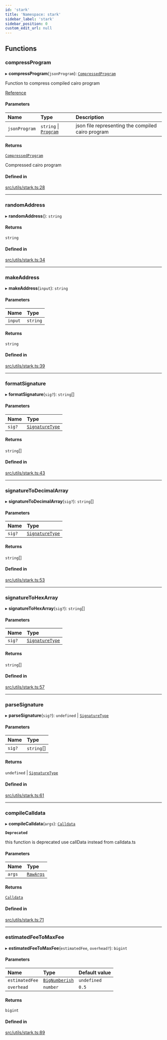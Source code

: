 ```yaml
---
id: 'stark'
title: 'Namespace: stark'
sidebar_label: 'stark'
sidebar_position: 0
custom_edit_url: null
---
```


## Functions

### compressProgram

▸ **compressProgram**(`jsonProgram`): [`CompressedProgram`](../modules.md#compressedprogram)

Function to compress compiled cairo program

[Reference](https://github.com/starkware-libs/cairo-lang/blob/master/src/starkware/starknet/services/api/gateway/transaction.py#L54-L58)

#### Parameters

| Name          | Type                                              | Description                                       |
| :------------ | :------------------------------------------------ | :------------------------------------------------ |
| `jsonProgram` | `string` \| [`Program`](../interfaces/Program.md) | json file representing the compiled cairo program |

#### Returns

[`CompressedProgram`](../modules.md#compressedprogram)

Compressed cairo program

#### Defined in

[src/utils/stark.ts:28](https://github.com/PhilippeR26/starknet.js/blob/689c0e5/src/utils/stark.ts#L28)

---

### randomAddress

▸ **randomAddress**(): `string`

#### Returns

`string`

#### Defined in

[src/utils/stark.ts:34](https://github.com/PhilippeR26/starknet.js/blob/689c0e5/src/utils/stark.ts#L34)

---

### makeAddress

▸ **makeAddress**(`input`): `string`

#### Parameters

| Name    | Type     |
| :------ | :------- |
| `input` | `string` |

#### Returns

`string`

#### Defined in

[src/utils/stark.ts:39](https://github.com/PhilippeR26/starknet.js/blob/689c0e5/src/utils/stark.ts#L39)

---

### formatSignature

▸ **formatSignature**(`sig?`): `string`[]

#### Parameters

| Name   | Type                                                             |
| :----- | :--------------------------------------------------------------- |
| `sig?` | [`SignatureType`](../interfaces/ec.weierstrass.SignatureType.md) |

#### Returns

`string`[]

#### Defined in

[src/utils/stark.ts:43](https://github.com/PhilippeR26/starknet.js/blob/689c0e5/src/utils/stark.ts#L43)

---

### signatureToDecimalArray

▸ **signatureToDecimalArray**(`sig?`): `string`[]

#### Parameters

| Name   | Type                                                             |
| :----- | :--------------------------------------------------------------- |
| `sig?` | [`SignatureType`](../interfaces/ec.weierstrass.SignatureType.md) |

#### Returns

`string`[]

#### Defined in

[src/utils/stark.ts:53](https://github.com/PhilippeR26/starknet.js/blob/689c0e5/src/utils/stark.ts#L53)

---

### signatureToHexArray

▸ **signatureToHexArray**(`sig?`): `string`[]

#### Parameters

| Name   | Type                                                             |
| :----- | :--------------------------------------------------------------- |
| `sig?` | [`SignatureType`](../interfaces/ec.weierstrass.SignatureType.md) |

#### Returns

`string`[]

#### Defined in

[src/utils/stark.ts:57](https://github.com/PhilippeR26/starknet.js/blob/689c0e5/src/utils/stark.ts#L57)

---

### parseSignature

▸ **parseSignature**(`sig?`): `undefined` \| [`SignatureType`](../interfaces/ec.weierstrass.SignatureType.md)

#### Parameters

| Name   | Type       |
| :----- | :--------- |
| `sig?` | `string`[] |

#### Returns

`undefined` \| [`SignatureType`](../interfaces/ec.weierstrass.SignatureType.md)

#### Defined in

[src/utils/stark.ts:61](https://github.com/PhilippeR26/starknet.js/blob/689c0e5/src/utils/stark.ts#L61)

---

### compileCalldata

▸ **compileCalldata**(`args`): [`Calldata`](../modules.md#calldata)

**`Deprecated`**

this function is deprecated use callData instead from calldata.ts

#### Parameters

| Name   | Type                               |
| :----- | :--------------------------------- |
| `args` | [`RawArgs`](../modules.md#rawargs) |

#### Returns

[`Calldata`](../modules.md#calldata)

#### Defined in

[src/utils/stark.ts:71](https://github.com/PhilippeR26/starknet.js/blob/689c0e5/src/utils/stark.ts#L71)

---

### estimatedFeeToMaxFee

▸ **estimatedFeeToMaxFee**(`estimatedFee`, `overhead?`): `bigint`

#### Parameters

| Name           | Type                                  | Default value |
| :------------- | :------------------------------------ | :------------ |
| `estimatedFee` | [`BigNumberish`](num.md#bignumberish) | `undefined`   |
| `overhead`     | `number`                              | `0.5`         |

#### Returns

`bigint`

#### Defined in

[src/utils/stark.ts:89](https://github.com/PhilippeR26/starknet.js/blob/689c0e5/src/utils/stark.ts#L89)
